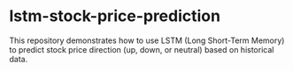 # lstm-stock-price-prediction
This repository demonstrates how to use LSTM (Long Short-Term Memory) to predict stock price direction (up, down, or neutral) based on historical data.
